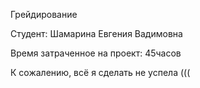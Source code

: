 Грейдирование

Студент: Шамарина Евгения Вадимовна

Время затраченное на проект: 45часов

К сожалению, всё я сделать не успела (((
